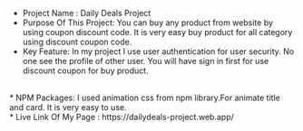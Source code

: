 * Project Name : Daily Deals Project </br>
* Purpose Of This Project: You can buy any product from website by using coupon discount code. It is very easy buy product for all category using discount coupon code. </br>  
* Key Feature: In my project I use user authentication for user security. No one see the profile of other user. You will have sign in first for use discount coupon for buy product.
</br>
* NPM Packages: I used animation css from npm library.For animate title and card. It is very easy to use. </br>  
* Live Link Of My Page : https://dailydeals-project.web.app/